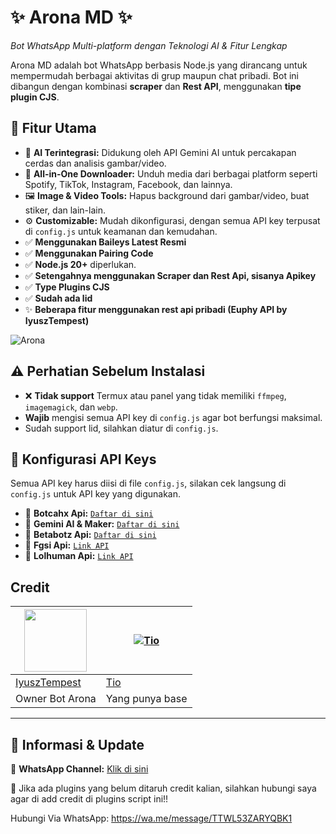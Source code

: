 # ✨ Arona MD ✨
_Bot WhatsApp Multi-platform dengan Teknologi AI & Fitur Lengkap_

Arona MD adalah bot WhatsApp berbasis Node.js yang dirancang untuk mempermudah berbagai aktivitas di grup maupun chat pribadi. Bot ini dibangun dengan kombinasi **scraper** dan **Rest API**, menggunakan **tipe plugin CJS**.

## 🚀 Fitur Utama

-   🤖 **AI Terintegrasi:** Didukung oleh API Gemini AI untuk percakapan cerdas dan analisis gambar/video.
-   🎵 **All-in-One Downloader:** Unduh media dari berbagai platform seperti Spotify, TikTok, Instagram, Facebook, dan lainnya.
-   🖼️ **Image & Video Tools:** Hapus background dari gambar/video, buat stiker, dan lain-lain.
-   ⚙️ **Customizable:** Mudah dikonfigurasi, dengan semua API key terpusat di `config.js` untuk keamanan dan kemudahan.
-   ✅ **Menggunakan Baileys Latest Resmi**
-   ✅ **Menggunakan Pairing Code**
-   ✅ **Node.js 20+** diperlukan.
-   ✅ **Setengahnya menggunakan Scraper dan Rest Api, sisanya Apikey**
-   ✅ **Type Plugins CJS**
-   ✅ **Sudah ada lid**
-   ✨ **Beberapa fitur menggunakan rest api pribadi (Euphy API by IyuszTempest)**

![Arona](https://files.catbox.moe/mskrgn.png)


## ⚠️ Perhatian Sebelum Instalasi

-   ❌ **Tidak support** Termux atau panel yang tidak memiliki `ffmpeg`, `imagemagick`, dan `webp`.
-   **Wajib** mengisi semua API key di `config.js` agar bot berfungsi maksimal.
-   Sudah support lid, silahkan diatur di `config.js`.

## 🔐 Konfigurasi API Keys

Semua API key harus diisi di file `config.js`, silakan cek langsung di `config.js` untuk API key yang digunakan.

-   📌 **Botcahx Api:** [`Daftar di sini`](https://api.botcahx.eu.org)
-   🤖 **Gemini AI & Maker:** [`Daftar di sini`](https://ai.google.dev/gemini-api/docs)
-   📌 **Betabotz Api:** [`Daftar di sini`](https://api.betabotz.eu.org)
-   📌 **Fgsi Api:** [`Link API`](https://fgsi.koyeb.app/)
-   📌 **Lolhuman Api:** [`Link API`](https://api.lolhuman.xyz/)

## **Credit**  
<a href="https://github.com/IyuszTempest"><img src="https://github.com/IyuszTempest.png?size=100" width="100" height="100"></a> | [![Tio](https://github.com/BOTCAHX.png?size=100)](https://github.com/BOTCAHX)  
---|---  
[IyuszTempest](https://github.com/IyuszTempest)  | [Tio](https://github.com/BOTCAHX)  
Owner Bot Arona | Yang punya base

---

## 📢 Informasi & Update
📢 **WhatsApp Channel:** [Klik di sini](https://whatsapp.com/channel/0029VaUAQxUHwXb4O5mN610c)

📌 Jika ada plugins yang belum ditaruh credit kalian, silahkan hubungi saya agar di add credit di plugins script ini!!

Hubungi Via WhatsApp: https://wa.me/message/TTWL53ZARYQBK1
